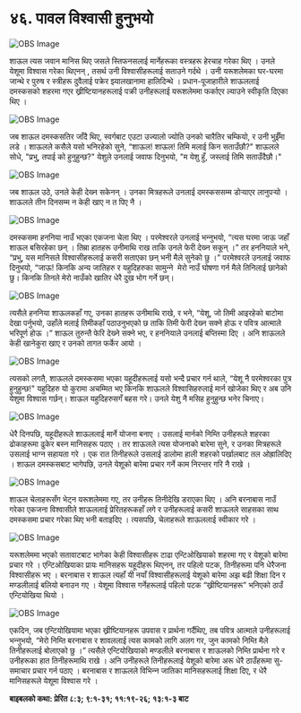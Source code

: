# ४६. पावल विश्‍वासी हुनुभयो

![OBS Image](https://cdn.door43.org/obs/jpg/360px/obs-en-46-01.jpg)

शाऊल त्यस जवान मानिस थिए जसले स्तिफनसलाई मार्नेहरूका वस्त्रहरू हेरचाह गरेका थिए । उनले येशूमा विश्‍वास गरेका थिएनन् , तसर्थ उनी विश्‍वासीहरूलाई सताउने गर्दथे । उनी यरूशलेमका घर-घरमा जान्थे र पुरुष र स्त्रीहरू दुवैलाई पक्रेर झ्यालखानामा हालिदिन्थे । प्रधान-पूजाहारीले शाऊललाई दमस्कसको शहरमा गएर ख्रीष्टियानहरूलाई पक्री उनीहरूलाई यरूशलेममा फर्काएर ल्याउने स्वीकृति दिएका थिए ।

![OBS Image](https://cdn.door43.org/obs/jpg/360px/obs-en-46-02.jpg)

जब शाऊल दमस्कसतिर जाँदै थिए, स्वर्गबाट एउटा उज्यालो ज्योति उनको चारैतिर चम्कियो, र उनी भुईँमा लडे । शाऊलले कसैले यसो भनिरहेको सुने, “शाऊल! शाऊल! तिमि मलाई किन सताउँछौ?" शाऊलले सोधे, "प्रभु, तपाई को हुनुहुन्‍छ?" येशुले उनलाई जवाफ दिनुभयो, "म येशु हुँ, जस्‍लाई तिमि सताउँदैछौ।"

![OBS Image](https://cdn.door43.org/obs/jpg/360px/obs-en-46-03.jpg)

जब शाऊल उठे, उनले केही देख्‍न सकेनन् । उनका मित्रहरूले उनलाई दमस्कससम्म डोर्‍याएर लानुपर्‍यो । शाऊलले तीन दिनसम्म न केही खाए न त पिए नै ।

![OBS Image](https://cdn.door43.org/obs/jpg/360px/obs-en-46-04.jpg)

दमस्कसमा हननिया नाउँ भएका एकजना चेला थिए । परमेश्‍वरले उनलाई भन्‍नुभयो, “त्यस घरमा जाऊ जहाँ शाऊल बसिरहेका छन् । तिम्रा हातहरू उनीमाथि राख ताकि उनले फेरी देख्‍न सकून् ।” तर हननियाले भने, “प्रभु, यस मानिसले विश्‍वासीहरूलाई कसरी सताएका छन् भनी मैले सुनेको छु ।” परमेश्‍वरले उनलाई जवाफ दिनुभयो, “जाऊ! किनकि अन्‍य जातिहरु र यहुदिहरुका सामुन्‍ने  मेरो नाउँ घोषणा गर्न मैले तिनिलाई छानेको छु। किनकि तिनले मेरो नाउँको खातिर धेरै दुख भोग गर्ने छन्।

![OBS Image](https://cdn.door43.org/obs/jpg/360px/obs-en-46-05.jpg)

त्यसैले हननिया शाऊलकहाँ गए, उनका हातहरू उनीमाथि राखे, र भने, “येशू, जो तिमी आइरहेको बाटोमा देखा पर्नुभयो, उहाँले मलाई तिमीकहाँ पठाउनुभएको छ ताकि तिमी फेरी देख्‍न सक्ने होऊ र पवित्र आत्माले भरिपूर्ण होऊ ।” शाऊल तुरुन्तै फेरि देख्‍ने सक्ने भए, र हननियाले उनलाई बप्तिस्मा दिए । अनि शाऊलले केही खानेकुरा खाए र उनको तागत फर्केर आयो ।

![OBS Image](https://cdn.door43.org/obs/jpg/360px/obs-en-46-06.jpg)

त्यसको लगतै, शाऊलले दमस्कसमा भएका यहूदीहरूलाई यसो भन्दै प्रचार गर्न थाले, “येशू नै परमेश्‍वरका पुत्र हुनुहुन्छ!" यहुदिहरु यो कुरामा अचम्‍मित भए किनकि शाऊलले विश्‍वासिहरुलाई मार्न खोजेका थिए र अब उनि येशुमा विश्‍वास गर्छन्। शाऊल यहुदिहरुसगँ बहस गरे। उनले येशु नै मसिह हुनुहुन्‍छ भनेर चिनाए।

![OBS Image](https://cdn.door43.org/obs/jpg/360px/obs-en-46-07.jpg)

धेरै दिनपछि, यहूदीहरूले शाऊललाई मार्ने योजना बनाए । उसलाई मार्नको निम्ति उनीहरूले शहरका ढोकाहरूमा ढुकेर बस्‍न मानिसहरू पठाए । तर शाऊलले त्यस योजनाको बारेमा सुने, र उनका मित्रहरूले उसलाई भाग्‍न सहायता गरे । एक रात तिनीहरूले उसलाई डालोमा हाली शहरको पर्खालबाट तल ओह्रालिदिए । शाऊल दमस्कसबाट भागेपछि, उनले येशूको बारेमा प्रचार गर्ने काम निरन्तर गरि नै राखे ।

![OBS Image](https://cdn.door43.org/obs/jpg/360px/obs-en-46-08.jpg)

शाऊल चेलाहरूसँग भेट्न यरूशलेममा गए, तर उनीहरू तिनीदेखि डराएका थिए । अनि बरनाबास नाउँ गरेका एकजना विश्‍वासीले शाऊललाई प्रेरितहरूकहाँ लगे र उनीहरूलाई कसरी शाऊलले साहसका साथ दमस्कसमा प्रचार गरेका थिए भनी बताइदिए । त्यसपछि, चेलाहरूले शाऊललाई स्वीकार गरे ।

![OBS Image](https://cdn.door43.org/obs/jpg/360px/obs-en-46-09.jpg)

यरूशलेममा भएको सतावाटबाट भागेका केही विश्‍वासीहरू टाढा एन्टिओखियाको शहरमा गए र येशूको बारेमा प्रचार गरे । एन्टिओखियाका प्रायः मानिसहरू यहूदीहरू थिएनन्, तर पहिलो पटक, तिनीहरूमा पनि धेरैजना विश्‍वासीहरू भए । बरनाबास र शाऊल त्यहाँ यी नयाँ विश्‍वासीहरूलाई येशूको बारेमा अझ बढी शिक्षा दिन र मण्डलीलाई बलियो बनाउन गए । येशूमा विश्‍वास गर्नेहरूलाई पहिलो पटक “ख्रीष्टियानहरू” भनिएको ठाउँ एन्टियोखिया थियो ।

![OBS Image](https://cdn.door43.org/obs/jpg/360px/obs-en-46-10.jpg)

एकदिन, जब एन्टियोखियामा भएका ख्रीष्टियानहरू उपवास र प्रार्थना गर्दैथिए, तब पवित्र आत्माले उनीहरूलाई भन्‍नुभयो, “मेरो निम्ति बरनाबास र शावललाई त्यस कामको लागि अलग गर, जुन कामको निम्ति मैले तिनीहरूलाई बोलाएको छु ।” त्यसैले एन्टियोखियाको मण्डलीले बरनाबास र शाऊलको निम्ति प्रार्थना गरे र उनीहरूका हात तिनीहरूमाथि राखे । अनि उनीहरूले तिनीहरूलाई येशूको बारेमा अरू धेरै ठाउँहरूमा सु-समाचार प्रचार गर्न पठाए । बरनाबास र शाऊलले विभिन्‍न जातिका मानिसहरूलाई शिक्षा दिए, र धेरै मानिसहरूले येशूमा विश्‍वास गरे ।

__बाइबलको कथा: प्रेरित ८:३; ९:१-३१; ११:१९-२६; १३:१-३ बाट​__
